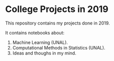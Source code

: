 # College Projects in 2019

This repository contains my projects done in 2019.

It contains notebooks about:

1. Machine Learning (UNAL). 
2. Computational Methods in Statistics (UNAL).
3. Ideas and thoughs in my mind.
